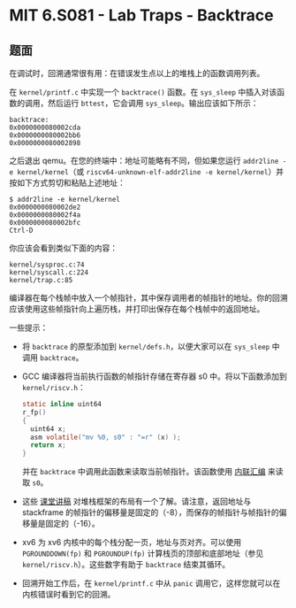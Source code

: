 # MIT 6.S081 - Lab Traps - Backtrace

## 题面

在调试时，回溯通常很有用：在错误发生点以上的堆栈上的函数调用列表。

在 `kernel/printf.c` 中实现一个 `backtrace()` 函数。在 `sys_sleep` 中插入对该函数的调用，然后运行 `bttest`，它会调用 `sys_sleep`。输出应该如下所示：

```shell
backtrace:
0x0000000080002cda
0x0000000080002bb6
0x0000000080002898
```

之后退出 qemu。在您的终端中：地址可能略有不同，但如果您运行 `addr2line -e kernel/kernel`（或 `riscv64-unknown-elf-addr2line -e kernel/kernel`）并按如下方式剪切和粘贴上述地址：
```shell
$ addr2line -e kernel/kernel
0x0000000080002de2
0x0000000080002f4a
0x0000000080002bfc
Ctrl-D
```

你应该会看到类似下面的内容：

```shell
kernel/sysproc.c:74
kernel/syscall.c:224
kernel/trap.c:85
```

编译器在每个栈帧中放入一个帧指针，其中保存调用者的帧指针的地址。你的回溯应该使用这些帧指针向上遍历栈，并打印出保存在每个栈帧中的返回地址。

一些提示：

- 将 `backtrace` 的原型添加到 `kernel/defs.h`，以便大家可以在 `sys_sleep` 中 调用 `backtrace`。

- GCC 编译器将当前执行函数的帧指针存储在寄存器 s0 中。将以下函数添加到 `kernel/riscv.h`：

  ```c
  static inline uint64
  r_fp()
  {
    uint64 x;
    asm volatile("mv %0, s0" : "=r" (x) );
    return x;
  }
  ```

  并在 `backtrace` 中调用此函数来读取当前帧指针。该函数使用 [内联汇编](https://gcc.gnu.org/onlinedocs/gcc/Using-Assembly-Language-with-C.html) 来读取 `s0`。

- 这些 [课堂讲稿](https://pdos.csail.mit.edu/6.828/2020/lec/l-riscv-slides.pdf) 对堆栈框架的布局有一个了解。请注意，返回地址与 stackframe 的帧指针的偏移量是固定的（-8），而保存的帧指针与帧指针的偏移量是固定的（-16）。

- xv6 为 xv6 内核中的每个栈分配一页，地址与页对齐。可以使用 `PGROUNDDOWN(fp)` 和 `PGROUNDUP(fp)` 计算栈页的顶部和底部地址（参见 `kernel/riscv.h`）。这些数字有助于 `backtrace` 结束其循环。

- 回溯开始工作后，在 `kernel/printf.c` 中从 `panic` 调用它，这样您就可以在内核错误时看到它的回溯。
